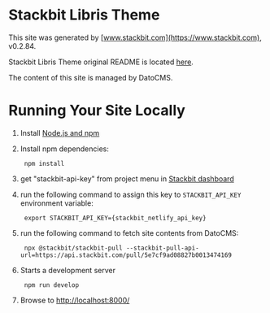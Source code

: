 # Stackbit Libris Theme

This site was generated by [www.stackbit.com](https://www.stackbit.com), v0.2.84.

Stackbit Libris Theme original README is located [here](./README.theme.md).

The content of this site is managed by DatoCMS.

# Running Your Site Locally

1. Install [Node.js and npm](https://nodejs.org/en/)

1. Install npm dependencies:

        npm install

1. get "stackbit-api-key" from project menu in [Stackbit dashboard](https://app.stackbit.com/dashboard)

1. run the following command to assign this key to `STACKBIT_API_KEY` environment variable:

        export STACKBIT_API_KEY={stackbit_netlify_api_key}

1. run the following command to fetch site contents from DatoCMS:

        npx @stackbit/stackbit-pull --stackbit-pull-api-url=https://api.stackbit.com/pull/5e7cf9ad08827b0013474169

1. Starts a development server

        npm run develop

1. Browse to [http://localhost:8000/](http://localhost:8000/)
